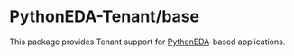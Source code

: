# PythonEDA-Tenant/base

This package provides Tenant support for [PythonEDA](https://github.com/pythoneda/base "pythoneda/base")-based applications.
